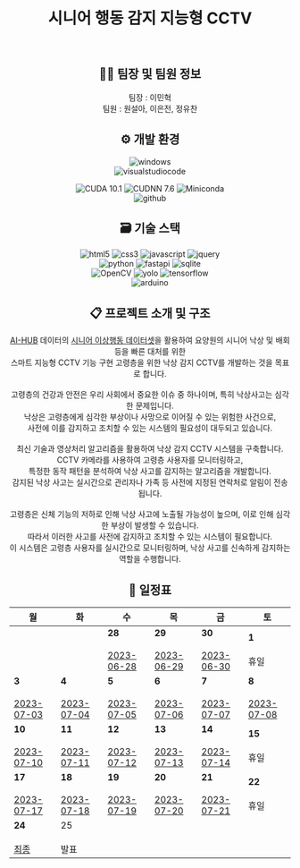 <div align=center><h1>시니어 행동 감지 지능형 CCTV</h1></div>
<br>

<div align=center><h2>🧑‍💻 팀장 및 팀원 정보</h2>
  팀장 : 이민혁
  <br>
  팀원 : 원설아, 이은전, 정유찬
</div>

<div align=center><h2>⚙ 개발 환경</h2></div>
<div align=center>
  <img alt="windows" src ="https://img.shields.io/badge/windows-0078D6.svg?&style=for-the-badge&logo=windows&logoColor=white"/>
  <br>
  <img alt="visualstudiocode" src ="https://img.shields.io/badge/visualstudiocode-007ACC.svg?&style=for-the-badge&logo=visualstudiocode&logoColor=white"/>
  
  ![CUDA 10.1](https://img.shields.io/badge/CUDA-10.1-green)
  ![CUDNN 7.6](https://img.shields.io/badge/CUDNN-7.6-green)
  ![Miniconda](https://img.shields.io/badge/Miniconda3-green)
  <br>
  <img alt="github" src ="https://img.shields.io/badge/github-181717.svg?&style=for-the-badge&logo=github&logoColor=white"/>
  </div>

<div align=center><h2>🗃 기술 스택</h2><div>
<div align=center>
    <img alt="html5" src ="https://img.shields.io/badge/html5-E34F26.svg?&style=for-the-badge&logo=html5&logoColor=white"/>
  <img alt="css3" src ="https://img.shields.io/badge/css3-1572B6.svg?&style=for-the-badge&logo=css3&logoColor=white"/>
  <img alt="javascript" src ="https://img.shields.io/badge/javascript-F7DF1E.svg?&style=for-the-badge&logo=javascript&logoColor=white"/>
  <img alt="jquery" src ="https://img.shields.io/badge/jquery-0769AD.svg?&style=for-the-badge&logo=jquery&logoColor=white"/>
  <br>
   <img alt="python" src ="https://img.shields.io/badge/python-3776AB.svg?&style=for-the-badge&logo=python&logoColor=white"/>
  <img alt="fastapi" src ="https://img.shields.io/badge/fastapi-009688.svg?&style=for-the-badge&logo=fastapi&logoColor=white"/>
    <img alt="sqlite" src ="https://img.shields.io/badge/sqlite-003B57.svg?&style=for-the-badge&logo=sqlite&logoColor=white"/>
  <br>
  <img alt="OpenCV" src ="https://img.shields.io/badge/OpenCV-5C3EE8.svg?&style=for-the-badge&logo=opencv&logoColor=white"/>
  <img alt="yolo" src ="https://img.shields.io/badge/yolo-00FFFF.svg?&style=for-the-badge&logo=yolo&logoColor=white"/>
  <img alt="tensorflow" src ="https://img.shields.io/badge/tensorflow-FF6F00.svg?&style=for-the-badge&logo=tensorflow&logoColor=white"/>
   <br>
  <img alt="arduino" src ="https://img.shields.io/badge/arduino-00979D.svg?&style=for-the-badge&logo=arduino&logoColor=white"/>
</div>

<h2>📋 프로젝트 소개 및 구조</h2>

  
[AI-HUB](https://www.aihub.or.kr/) 데이터의 [시니어 이상행동 데이터셋](https://www.aihub.or.kr/aihubdata/data/view.do?currMenu=115&topMenu=100&aihubDataSe=realm&dataSetSn=167)을 활용하여 요양원의 시니어 낙상 및 배회 등을 빠른 대처를 위한 
<br>
스마트 지능형 CCTV 기능 구현
고령층을 위한 낙상 감지 CCTV를 개발하는 것을 목표로 합니다. 
<br>
<br>
고령층의 건강과 안전은 우리 사회에서 중요한 이슈 중 하나이며, 특히 낙상사고는 심각한 문제입니다.
<br>
낙상은 고령층에게 심각한 부상이나 사망으로 이어질 수 있는 위험한 사건으로, 
<br>
사전에 이를 감지하고 조치할 수 있는 시스템의 필요성이 대두되고 있습니다.
<br>
<br>
최신 기술과 영상처리 알고리즘을 활용하여 낙상 감지 CCTV 시스템을 구축합니다.
<br>
CCTV 카메라를 사용하여 고령층 사용자를 모니터링하고,
<br>
특정한 동작 패턴을 분석하여 낙상 사고를 감지하는 알고리즘을 개발합니다.
<br>
감지된 낙상 사고는 실시간으로 관리자나 가족 등 사전에 지정된 연락처로 알림이 전송됩니다.
<br>
<br>
고령층은 신체 기능의 저하로 인해 낙상 사고에 노출될 가능성이 높으며, 이로 인해 심각한 부상이 발생할 수 있습니다.
<br>
따라서 이러한 사고를 사전에 감지하고 조치할 수 있는 시스템이 필요합니다.
<br>
이 시스템은 고령층 사용자를 실시간으로 모니터링하며, 낙상 사고를 신속하게 감지하는 역할을 수행합니다.

<div align=center><h2>📆 일정표</h2></div>
<div align=center>
  
| __월__ | __화__ | __수__ | __목__ | __금__ | __토__ |
|----|----|----|----|----|----|
|    |    |__28__ <br><br> [2023-06-28](./20230628.md)|__29__ <br><br>[2023-06-29](./20230629.md)  |__30__ <br><br>[2023-06-30](./20230630.md) |__1__ <br><br>  휴일 |
|__3__ <br><br>[2023-07-03](./20230703.md)   |__4__ <br><br>[2023-07-04](./20230704.md)  |__5__ <br><br>[2023-07-05](./20230705.md)   |__6__ <br><br>[2023-07-06](./20230706.md)   |__7__ <br><br>[2023-07-07](./20230707.md)   |__8__ <br><br>[2023-07-08](./20230708.md)   |
|__10__ <br><br>[2023-07-10](./20230710.md) |__11__ <br><br>[2023-07-11](./20230711.md)  |__12__ <br><br>[2023-07-12](./20230712.md)  |__13__ <br><br>[2023-07-13](./20230713.md)  |__14__ <br><br>[2023-07-14](./20230714.md)  |__15__ <br><br>  휴일  |
|__17__ <br><br>[2023-07-17](./20230717.md)  |__18__ <br><br>[2023-07-18](./20230718.md)  |__19__ <br><br>[2023-07-19](./20230719.md)  |__20__ <br><br>[2023-07-20](./20230720.md)  |__21__ <br><br>[2023-07-21](./20230721.md)  |__22__  <br><br> 휴일|
|__24__ <br><br> [최종](./20230724.md)|25 <br><br>발표  |  |  |  |  |

</div>
